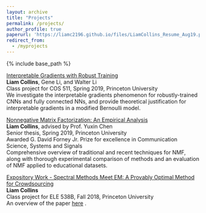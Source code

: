 ```yaml
---
layout: archive
title: "Projects"
permalink: /projects/
author_profile: true
paperurl: 'https://liamc2196.github.io/files/LiamCollins_Resume_Aug19.pdf'
redirect_from:
  - /myprojects
---
```


{% include base_path %}

[Interpretable Gradients with Robust Training](https://liamc2196.github.io/files/cos511_adversarial.pdf)  
**Liam Collins**, Gene Li, and Walter Li    
Class project for COS 511, Spring 2019, Princeton University  
We investigate the interpretable gradients phenomenon for robustly-trained CNNs and fully connected NNs, and provide theoretical justification for interpretable gradients in a modified Bernoulli model.  

[Nonnegative Matrix Factorization: An Empirical Analysis](https://liamc2196.github.io/files/Collinsl_Thesis.pdf)  
**Liam Collins**, advised by Prof. Yuxin Chen   
Senior thesis, Spring 2019, Princeton University  
Awarded G. David Forney Jr. Prize for excellence in Communication Science, Systems and Signals  
Comprehensive overview of traditional and recent techniques for NMF, along with thorough experimental comparison of methods and an evaluation of NMF applied to educational datasets.  

[Expository Work - Spectral Methods Meet EM: A Provably Optimal Method for Crowdsourcing](https://liamc2196.github.io/files/ele538b_proposal.pdf)  
**Liam Collins**  
Class project for ELE 538B, Fall 2018, Princeton University   
An overview of the paper [here](https://liamc2196.github.io/files/spectral.pdf)  .


